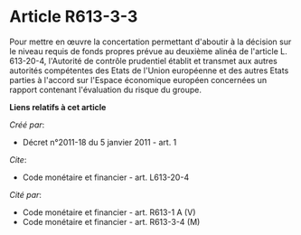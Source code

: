 # Article R613-3-3

Pour mettre en œuvre la concertation permettant d'aboutir à la décision sur le niveau requis de fonds propres prévue au
deuxième alinéa de l'article L. 613-20-4, l'Autorité de contrôle prudentiel établit et transmet aux autres autorités
compétentes des Etats de l'Union européenne et des autres Etats parties à l'accord sur l'Espace économique européen
concernées un rapport contenant l'évaluation du risque du groupe.

**Liens relatifs à cet article**

_Créé par_:

  - Décret n°2011-18 du 5 janvier 2011 - art. 1

_Cite_:

  - Code monétaire et financier - art. L613-20-4

_Cité par_:

  - Code monétaire et financier - art. R613-1 A (V)
  - Code monétaire et financier - art. R613-3-4 (M)

